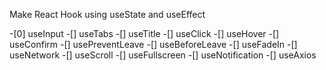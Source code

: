 Make React Hook using useState and useEffect

-[0] useInput
-[] useTabs
-[] useTitle
-[] useClick
-[] useHover
-[] useConfirm
-[] usePreventLeave
-[] useBeforeLeave
-[] useFadeIn
-[] useNetwork
-[] useScroll
-[] useFullscreen
-[] useNotification
-[] useAxios
